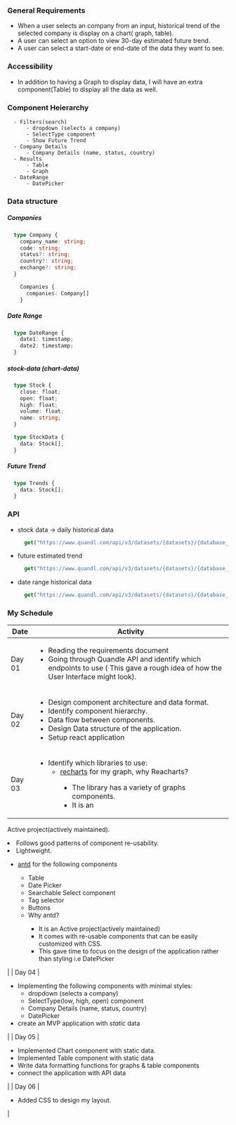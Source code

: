 ### General Requirements

  - When a user selects an company from an input<drop-down>, historical trend of the selected company is display on a
    chart( graph, table).
  - A user can select an option to view 30-day estimated future trend.
  - A user can select a start-date or end-date of the data they want to see.

### Accessibility

  - In addition to having a Graph to display data, I will have an extra component(Table) to display all the data as
    well.

### Component Heierarchy

```
  - Filters(search)
      - dropdown (selects a company)
      - SelectType component
      - Show Future Trend
  - Company Details
      - Company Details (name, status, country)
  - Results
      - Table
      - Graph
  - DateRange
      - DatePicker
```

### Data structure

##### Companies
```ts
  type Company {
    company_name: string;
    code: string;
    status?: string;
    country?: string;
    exchange?: string;
  }
```

```ts
    Companies {
      companies: Company[]
    }
```

##### Date Range

```ts
  type DateRange {
    date1: timestamp;
    date2: timestamp;
  }
```
##### stock-data (chart-data)

```ts 
  type Stock {
    close: float;
    open: float;
    high: float;
    volume: float;
    name: string;
  }
```

```ts
  type StockData {
    data: Stock[];
  }
```

##### Future Trend

```ts
  type Trends {
    data: Stock[];
  }
```

### API

 - stock data -> daily historical data
    ```js
      get("https://www.quandl.com/api/v3/datasets/{datasets}/{database_code}/data.json?limit={n}&api_key={API_KEY}")
    ```
 - future estimated trend
    ```js
      get("https://www.quandl.com/api/v3/datasets/{datasets}/{database_code}/data.json?limit={n}&api_key={API_KEY}")
    ```
 - date range historical data
    ```js
      get("https://www.quandl.com/api/v3/datasets/{datasets}/{database_code}/data.json?limit={n}&start_date=2014-01-01&end_date=2014-12-31&api_key={API_KEY}")
    ```

### My Schedule

| Date | Activity |
--- | ---
| Day 01 | <ul> <li>Reading the requirements document </li> <li>Going through Quandle API and identify which endpoints to use ( This gave a rough idea of how the User Interface might look).</li>
| Day 02 | <ul> <li> Design component architecture and data format. </li><li> Identify component hierarchy.</li><li> Data flow between components. </li><li> Design Data structure of the application.</li><li> Setup react application</li> </ul> |
| Day 03 | <ul> <li> Identify which libraries to use:<ul><li>[recharts](https://github.com/recharts/recharts) for my graph, why Reacharts? </li><ul><li> The library has a variety of graphs components. </li><li> It is an
Active project(actively maintained). </li><li> Follows good patterns of component re-usability. </li><li> Lightweight. </li></ul></ul><ul><li>[antd](https://github.com/ant-design/ant-design/) for the following
components</li><ul><li> Table </li><li> Date Picker </li><li> Searchable Select component </li><li> Tag selector </li><li> Buttons </li><li> Why antd? </li><ul><li> It is an Active project(actively maintained)</li><li> It
comes with re-usable components that can be easily customized with CSS.</li><li> This gave time to focus on the design of the application rather than styling i.e DatePicker</li></ul></ul></ul> |
| Day 04 | <ul> <li> Implementing the following components with minimal styles: <ul> <li> dropdown (selects a company) </li> <li> SelectType(low, high, open) component </li> <li> Company Details (name, status, country) </li> <li>
DatePicker </li> </ul></li> <li> create an MVP application with *static* data</li> </ul> |
| Day 05 | <ul> <li> Implemented Chart component with static data. </li><li> Implemented Table component with static data </li><li> Write data formatting functions for graphs & table components </li><li>connect the
application with API data</li> </ul> |
| Day 06 | <ul> <li> Added CSS to design my layout. </li></ul> |
